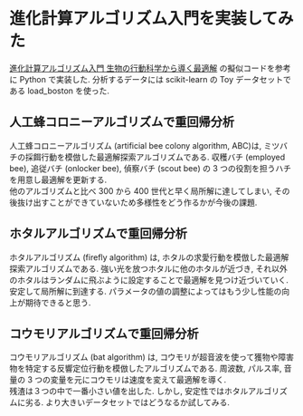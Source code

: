 # 進化計算アルゴリズム入門を実装してみた
[進化計算アルゴリズム入門 生物の行動科学から導く最適解](https://www.ohmsha.co.jp/book/9784274222382/) の擬似コードを参考に Python で実装した. 分析するデータには scikit-learn の Toy データセットである load_boston を使った.

## 人工蜂コロニーアルゴリズムで重回帰分析
人工蜂コロニーアルゴリズム (artificial bee colony algorithm, ABC)は, ミツバチの採餌行動を模倣した最適解探索アルゴリズムである. 収穫バチ (employed bee), 追従バチ (onlocker bee), 偵察バチ (scout bee) の 3 つの役割を担うハチを用意し最適解を更新する.  
他のアルゴリズムと比べ 300 から 400 世代と早く局所解に達してしまい, その後抜け出すことができていないため多様性をどう作るかが今後の課題.

## ホタルアルゴリズムで重回帰分析
ホタルアルゴリズム (firefly algorithm) は, ホタルの求愛行動を模倣した最適解探索アルゴリズムである. 強い光を放つホタルに他のホタルが近づき, それ以外のホタルはランダムに飛ぶように設定することで最適解を見つけ近づいていく.  
安定して局所解に到達する. パラメータの値の調整によってはもう少し性能の向上が期待できると思う.

## コウモリアルゴリズムで重回帰分析
コウモリアルゴリズム (bat algorithm) は, コウモリが超音波を使って獲物や障害物を特定する反響定位行動を模倣したアルゴリズムである. 周波数, パルス率, 音量の 3 つの変量を元にコウモリは速度を変えて最適解を導く.  
残渣は３つの中で一番小さい値を出した. しかし, 安定性ではホタルアルゴリズムに劣る. より大きいデータセットではどうなるか試してみる.